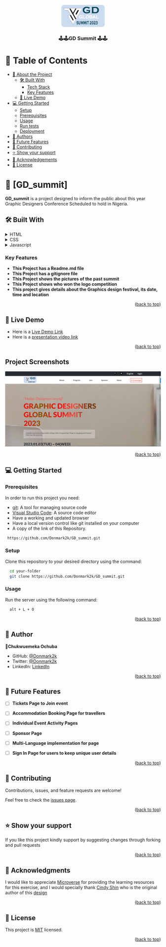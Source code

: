 <a name="readme-top"></a>

<!--
HOW TO USE:
This is an example of how you may give instructions on setting up your project locally.

Modify this file to match your project and remove sections that don't apply.

REQUIRED SECTIONS:
- Table of Contents
- About the Project
  - Built With
  - Live Demo
- Getting Started
- Authors
- Future Features
- Contributing
- Show your support
- Acknowledgements
- License

After you're finished please remove all the comments and instructions!
-->

<div align="center">

  <img src="img/logo.png" alt="logo" width="140"  height="auto" />
  <br/>

  <h3><b>🕹️🕹️GD Summit 🕹️🕹️</b></h3>

</div>

<!-- TABLE OF CONTENTS -->

# 📗 Table of Contents

- [📖 About the Project](#about-project)
  - [🛠 Built With](#built-with)
    - [Tech Stack](#tech-stack)
    - [Key Features](#key-features)
  - [🚀 Live Demo](#live-demo)
- [💻 Getting Started](#getting-started)
  - [Setup](#setup)
  - [Prerequisites](#prerequisites)
  - [Usage](#usage)
  - [Run tests](#run-tests)
  - [Deployment](#triangular_flag_on_post-deployment)
- [👥 Authors](#authors)
- [🔭 Future Features](#future-features)
- [🤝 Contributing](#contributing)
- [⭐️ Show your support](#support)
- [🙏 Acknowledgements](#acknowledgements)
- [📝 License](#license)

<!-- PROJECT DESCRIPTION -->

# 📖 [GD_summit] <a name="about-project"></a>

**GD_summit** is a project designed to inform the public about this year Graphic Designers Conference Scheduled to hold in Nigeria. 

## 🛠 Built With <a name="built-with"></a>

<details>
  <summary>HTML</summary>
  <ul>
    <li><a href="https://developer.mozilla.org/en-US/docs/Web/HTML">Link to HTML</a></li>
  </ul>
</details>

<details>
  <summary>CSS</summary>
  <ul>
    <li><a href="https://developer.mozilla.org/en-US/docs/Web/CSS">Link to CSS</a></li>
  </ul>
</details>

<details>
  <summary>Javascript</summary>
  <ul>
    <li><a href="https://www.javascript.com/">Link to Javascript</a></li>
  </ul>
</details>


<!-- Features -->

### Key Features <a name="key-features"></a>

- **This Project has a Readme.md file**
- **This Project has a gitignore file**
- **This Project shows the pictures of the past summit**
- **This Project shows who won the logo competition**
- **This project gives details about the Graphics design festival, its date, time and location**


<p align="right">(<a href="#readme-top">back to top</a>)</p>

<!-- LIVE DEMO -->

## 🚀 Live Demo <a name="live-demo"></a>

- Here is a [Live Demo Link](https://donmark2k.github.io/GD_summit/)
- Here is a [presentation video link](https://www.loom.com/share/e87f06686ebc44b4a3965d6800c5121f)

<p align="right">(<a href="#readme-top">back to top</a>)</p>

## Project Screenshots

![Home page](./img/screenshot.png)

<p align="right">(<a href="#readme-top">back to top</a>)</p>

<!-- GETTING STARTED -->

## 💻 Getting Started <a name="getting-started"></a>

### Prerequisites

In order to run this project you need:
- [git](https://git-scm.com/downloads): A tool for managing source code
- [Visual Studio Code](https://code.visualstudio.com/): A source code editor
- Have a working and updated browser
- Have a local version control like git installed on your computer
- A copy of the link of this Repository.
```sh
 https://github.com/Donmark2k/GD_summit.git
```

### Setup
Clone this repository to your desired directory using the command: 

```sh
  cd your-folder
  git clone https://github.com/Donmark2k/GD_summit.git 
```

### Usage
Run the server using the following command:

```sh
  alt + L + O
```

<p align="right">(<a href="#readme-top">back to top</a>)</p>

<!-- AUTHORS -->

## 👥 Author <a name="author"></a>

 👤**Chukwuemeka Ochuba**

- GitHub: [@Donmark2k](https://github.com/Donmark2k)
- Twitter: [@Donmark2k](https://twitter.com/donmark2k)
- LinkedIn: [LinkedIn](https://www.linkedin.com/in/chukwuemeka-ochuba/)

<p align="right">(<a href="#readme-top">back to top</a>)</p>

<!-- FUTURE FEATURES -->

## 🔭 Future Features <a name="future-features"></a>

- [ ] **Tickets Page to Join event**
- [ ] **Accommodation Booking Page for travellers**
- [ ] **Individual Event Activity Pages**
- [ ] **Sponsor Page**
- [ ] **Multi-Language implementation for page**
- [ ] **Sign In Page for users to keep unique user details**


<p align="right">(<a href="#readme-top">back to top</a>)</p>

<!-- CONTRIBUTING -->

## 🤝 Contributing <a name="contributing"></a>

Contributions, issues, and feature requests are welcome!

Feel free to check the [issues page](https://github.com/Donmark2k/GD_summit/issues).

<p align="right">(<a href="#readme-top">back to top</a>)</p>

<!-- SUPPORT -->

## ⭐️ Show your support <a name="support"></a>

If you like this project kindly support by suggesting changes through forking and pull requests
<p align="right">(<a href="#readme-top">back to top</a>)</p>

<!-- ACKNOWLEDGEMENTS -->

## 🙏 Acknowledgments <a name="acknowledgements"></a>
I would like to appreciate [Microverse](https://www.microverse.org/) for providing the learning resources for this exercise, and I would specially thank   [Cindy Shin](https://www.behance.net/adagio07) who is the original author of this [design](https://www.behance.net/gallery/29845175/CC-Global-Summit-2015)

<p align="right">(<a href="#readme-top">back to top</a>)</p>

<!-- LICENSE -->

## 📝 License <a name="license"></a>


This project is [MIT](./LICENSE) licensed.

<p align="right">(<a href="#readme-top">back to top</a>)</p>
